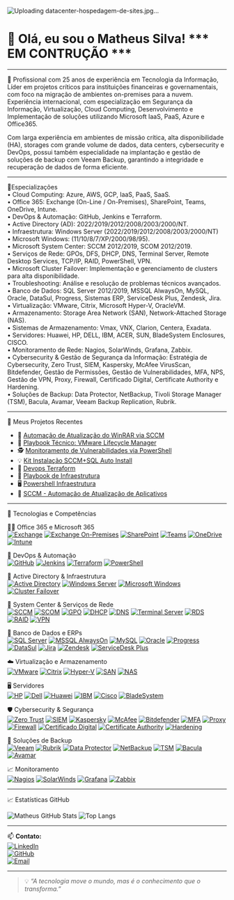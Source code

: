 ![Uploading datacenter-hospedagem-de-sites.jpg…]()

# 👋 Olá, eu sou o Matheus Silva!   *** EM CONTRUÇÃO ***
---
🎯 Profissional com 25 anos de experiência em Tecnologia da Informação, Líder em projetos críticos para instituições financeiras e governamentais, com foco na migração de ambientes on-premises para a nuvem. Experiência internacional, com especialização em Segurança da Informação, Virtualização, Cloud Computing, Desenvolvimento e Implementação de soluções utilizando Microsoft IaaS, PaaS, Azure e Office365.

Com larga experiência em ambientes de missão crítica, alta disponibilidade (HA), storages com grande volume de dados, data centers, cybersecurity e DevOps, possui também especialidade na implantação e gestão de soluções de backup com Veeam Backup, garantindo a integridade e recuperação de dados de forma eficiente.

---

🔧Especializações  
• Cloud Computing: Azure, AWS, GCP, IaaS, PaaS, SaaS.  
• Office 365: Exchange (On-Line / On-Premises), SharePoint, Teams, OneDrive, Intune.  
• DevOps & Automação: GitHub, Jenkins e Terraform.  
• Active Directory (AD): 2022/2019/2012/2008/2003/2000/NT.  
• Infraestrutura: Windows Server (2022/2019/2012/2008/2003/2000/NT)  
• Microsoft Windows: (11/10/8/7/XP/2000/98/95).  
• Microsoft System Center: SCCM 2012/2019, SCOM 2012/2019.  
• Serviços de Rede: GPOs, DFS, DHCP, DNS, Terminal Server, Remote Desktop Services, TCP/IP, RAID, PowerShell, VPN.  
• Microsoft Cluster Failover: Implementação e gerenciamento de clusters para alta disponibilidade.  
• Troubleshooting: Análise e resolução de problemas técnicos avançados.  
• Banco de Dados: SQL Server 2012/2019, MSSQL AlwaysOn, MySQL, Oracle, DataSul, Progress, Sistemas ERP, ServiceDesk
Plus, Zendesk, Jira.  
• Virtualização: VMware, Citrix, Microsoft Hyper-V, OracleVM.  
• Armazenamento: Storage Area Network (SAN), Network-Attached Storage (NAS).  
• Sistemas de Armazenamento: Vmax, VNX, Clarion, Centera, Exadata.  
• Servidores: Huawei, HP, DELL, IBM, ACER, SUN, BladeSystem Enclosures, CISCO.  
• Monitoramento de Rede: Nagios, SolarWinds, Grafana, Zabbix.  
• Cybersecurity & Gestão de Segurança da Informação: Estratégia de Cybersecurity, Zero Trust, SIEM, Kaspersky, McAfee VirusScan, Bitdefender, Gestão de Permissões, Gestão de Vulnerabilidades, MFA, NPS, Gestão de VPN, Proxy, Firewall, Certificado Digital, Certificate Authority e Hardening.  
• Soluções de Backup: Data Protector, NetBackup, Tivoli Storage Manager (TSM), Bacula, Avamar, Veeam Backup Replication, Rubrik.  
  
---

🚀 Meus Projetos Recentes

- 🔧 [Automação de Atualização do WinRAR via SCCM](https://github.com/masasilva/automacao-winrar-sccm)
- 📘 [Playbook Técnico: VMware Lifecycle Manager](https://github.com/masasilva/playbook-vmware-lifecycle)
- 🕵️ [Monitoramento de Vulnerabilidades via PowerShell](https://github.com/masasilva/monitoramento-vulnerabilidades)
- 💡 [Kit Instalação SCCM+SQL Auto Install](https://github.com/masasilva/AutoInstall-SCCM-SQL)
- 🧩 [Devops Terraform](https://github.com/masasilva/devops-terraform-github)
- 📘 [Playbook de Infraestrutura](https://github.com/masasilva/playbooks-infraestrutura)
- 🖥️ [Powershell Infraestrutura](https://github.com/masasilva/powershell-infraestrutura)
- 🔧 [SCCM - Automação de Atualização de Aplicativos](https://github.com/masasilva/sccm-automatizacao)

---

🚀 Tecnologias e Competências

👨‍💻 Office 365 e Microsoft 365  
[![Exchange](https://img.shields.io/badge/-Exchange_Online-0078D4?style=flat&logo=microsoftoutlook&logoColor=white)]()
[![Exchange On-Premises](https://img.shields.io/badge/-Exchange_On--Premises-0078D4?style=flat&logo=microsoft&logoColor=white)]()
[![SharePoint](https://img.shields.io/badge/-SharePoint-0078D4?style=flat&logo=microsoft&logoColor=white)]()
[![Teams](https://img.shields.io/badge/-Microsoft_Teams-6264A7?style=flat&logo=microsoftteams&logoColor=white)]()
[![OneDrive](https://img.shields.io/badge/-OneDrive-0078D4?style=flat&logo=microsoftonedrive&logoColor=white)]()
[![Intune](https://img.shields.io/badge/-Intune-0078D4?style=flat&logo=microsoft&logoColor=white)]()

🚀 DevOps & Automação  
[![GitHub](https://img.shields.io/badge/-GitHub-181717?style=flat&logo=github&logoColor=white)]()
[![Jenkins](https://img.shields.io/badge/-Jenkins-D24939?style=flat&logo=jenkins&logoColor=white)]()
[![Terraform](https://img.shields.io/badge/-Terraform-7B42BC?style=flat&logo=terraform&logoColor=white)]()
[![PowerShell](https://img.shields.io/badge/-PowerShell-5391FE?style=flat&logo=powershell&logoColor=white)]()

🧱 Active Directory & Infraestrutura  
[![Active Directory](https://img.shields.io/badge/-Active_Directory-1E90FF?style=flat&logo=microsoft&logoColor=white)]()
[![Windows Server](https://img.shields.io/badge/-Windows_Server-0078D6?style=flat&logo=windows&logoColor=white)]()
[![Microsoft Windows](https://img.shields.io/badge/-Windows_95_to_11-00ADEF?style=flat&logo=windows&logoColor=white)]()
[![Cluster Failover](https://img.shields.io/badge/-Cluster_Failover-4682B4?style=flat)]()

🔧 System Center & Serviços de Rede  
[![SCCM](https://img.shields.io/badge/-SCCM-2C2C2C?style=flat&logo=microsoft&logoColor=white)]()
[![SCOM](https://img.shields.io/badge/-SCOM-2C2C2C?style=flat&logo=windows&logoColor=white)]()
[![GPO](https://img.shields.io/badge/-GPOs-333333?style=flat)]()
[![DHCP](https://img.shields.io/badge/-DHCP-696969?style=flat)]()
[![DNS](https://img.shields.io/badge/-DNS-4169E1?style=flat)]()
[![Terminal Server](https://img.shields.io/badge/-Terminal_Server-708090?style=flat)]()
[![RDS](https://img.shields.io/badge/-Remote_Desktop_Services-4B0082?style=flat)]()
[![RAID](https://img.shields.io/badge/-RAID-808080?style=flat)]()
[![VPN](https://img.shields.io/badge/-VPN-1E90FF?style=flat&logo=wireguard&logoColor=white)]()

🧩 Banco de Dados e ERPs  
[![SQL Server](https://img.shields.io/badge/-SQL_Server-CC2927?style=flat&logo=microsoftsqlserver&logoColor=white)]()
[![MSSQL AlwaysOn](https://img.shields.io/badge/-AlwaysOn-8B0000?style=flat)]()
[![MySQL](https://img.shields.io/badge/-MySQL-4479A1?style=flat&logo=mysql&logoColor=white)]()
[![Oracle](https://img.shields.io/badge/-Oracle-F80000?style=flat&logo=oracle&logoColor=white)]()
[![Progress](https://img.shields.io/badge/-Progress-005B9F?style=flat)]()
[![DataSul](https://img.shields.io/badge/-DataSul-1C1C1C?style=flat)]()
[![Jira](https://img.shields.io/badge/-Jira-0052CC?style=flat&logo=jira&logoColor=white)]()
[![Zendesk](https://img.shields.io/badge/-Zendesk-03363D?style=flat&logo=zendesk&logoColor=white)]()
[![ServiceDesk Plus](https://img.shields.io/badge/-ServiceDesk_Plus-F58025?style=flat)]()

☁️ Virtualização e Armazenamento  
[![VMware](https://img.shields.io/badge/-VMware-607078?style=flat&logo=vmware&logoColor=white)]()
[![Citrix](https://img.shields.io/badge/-Citrix-00A1E0?style=flat&logo=citrix&logoColor=white)]()
[![Hyper-V](https://img.shields.io/badge/-Hyper--V-0063B1?style=flat&logo=windows&logoColor=white)]()
[![SAN](https://img.shields.io/badge/-SAN-778899?style=flat)]()
[![NAS](https://img.shields.io/badge/-NAS-708090?style=flat)]()

🖥️ Servidores  
[![HP](https://img.shields.io/badge/-HP-0096D6?style=flat&logo=hp&logoColor=white)]()
[![Dell](https://img.shields.io/badge/-Dell-007DB8?style=flat&logo=dell&logoColor=white)]()
[![Huawei](https://img.shields.io/badge/-Huawei-FF0000?style=flat&logo=huawei&logoColor=white)]()
[![IBM](https://img.shields.io/badge/-IBM-054ADA?style=flat&logo=ibm&logoColor=white)]()
[![Cisco](https://img.shields.io/badge/-Cisco-1BA0D7?style=flat&logo=cisco&logoColor=white)]()
[![BladeSystem](https://img.shields.io/badge/-BladeSystem-696969?style=flat)]()

🛡️ Cybersecurity & Segurança  
[![Zero Trust](https://img.shields.io/badge/-Zero_Trust-8A2BE2?style=flat)]()
[![SIEM](https://img.shields.io/badge/-SIEM-191970?style=flat)]()
[![Kaspersky](https://img.shields.io/badge/-Kaspersky-006C54?style=flat)]()
[![McAfee](https://img.shields.io/badge/-McAfee-C8102E?style=flat)]()
[![Bitdefender](https://img.shields.io/badge/-Bitdefender-ED1C24?style=flat)]()
[![MFA](https://img.shields.io/badge/-MFA-5D3FD3?style=flat)]()
[![Proxy](https://img.shields.io/badge/-Proxy_Servers-3F51B5?style=flat)]()
[![Firewall](https://img.shields.io/badge/-Firewall-DC143C?style=flat)]()
[![Certificado Digital](https://img.shields.io/badge/-Certificados-228B22?style=flat)]()
[![Certificate Authority](https://img.shields.io/badge/-CA-32CD32?style=flat)]()
[![Hardening](https://img.shields.io/badge/-Hardening-556B2F?style=flat)]()

💾 Soluções de Backup  
[![Veeam](https://img.shields.io/badge/-Veeam_Backup-21A366?style=flat&logoColor=white)]()
[![Rubrik](https://img.shields.io/badge/-Rubrik-00ADEF?style=flat)]()
[![Data Protector](https://img.shields.io/badge/-Data_Protector-696969?style=flat)]()
[![NetBackup](https://img.shields.io/badge/-NetBackup-8B4513?style=flat)]()
[![TSM](https://img.shields.io/badge/-Tivoli_Storage_Manager-2F4F4F?style=flat)]()
[![Bacula](https://img.shields.io/badge/-Bacula-800000?style=flat)]()
[![Avamar](https://img.shields.io/badge/-Avamar-708090?style=flat)]()

📈 Monitoramento  
[![Nagios](https://img.shields.io/badge/-Nagios-000000?style=flat&logo=nagios&logoColor=white)]()
[![SolarWinds](https://img.shields.io/badge/-SolarWinds-F28C28?style=flat)]()
[![Grafana](https://img.shields.io/badge/-Grafana-F46800?style=flat&logo=grafana&logoColor=white)]()
[![Zabbix](https://img.shields.io/badge/-Zabbix-DC382D?style=flat&logo=zabbix&logoColor=white)]()

---

📈 Estatísticas GitHub

![Matheus GitHub Stats](https://github-readme-stats.vercel.app/api?username=masasilva&show_icons=true&theme=radical)
![Top Langs](https://github-readme-stats.vercel.app/api/top-langs/?username=masasilva&layout=compact&theme=radical)

---

📫 **Contato:**  
[![LinkedIn](https://img.shields.io/badge/LinkedIn-matheus--s--6a6b0734-indigo?style=flat-square&logo=linkedin)](https://www.linkedin.com/in/matheus-s-6a6b0734/)  
[![GitHub](https://img.shields.io/badge/GitHub-masasilva-indigo?style=flat-square&logo=github)](https://github.com/masasilva)  
[![Email](https://img.shields.io/badge/E--mail-mas.asilva@outlook.com-indigo?style=flat-square&logo=microsoftoutlook)](mailto:mas.asilva@outlook.com)  

---

> 💡 *“A tecnologia move o mundo, mas é o conhecimento que o transforma.”*



